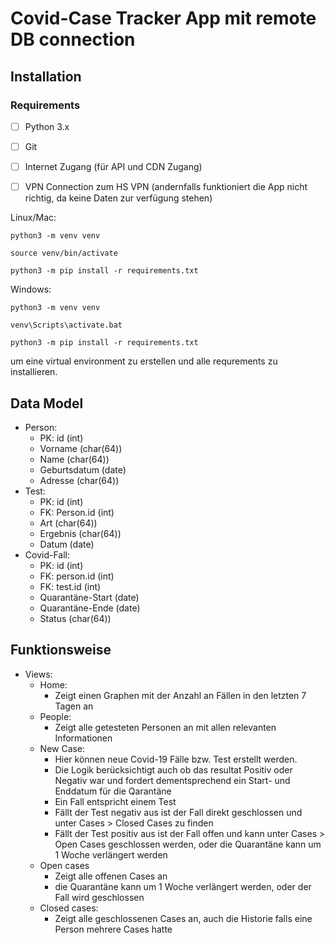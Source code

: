 # Covid-Case Tracker App mit remote DB connection

## Installation

### Requirements

- [ ] Python 3.x

- [ ] Git

- [ ] Internet Zugang (für API und CDN Zugang)

- [ ] VPN Connection zum HS VPN (andernfalls funktioniert die App nicht richtig, da keine Daten zur verfügung stehen)

Linux/Mac:

```
python3 -m venv venv

source venv/bin/activate

python3 -m pip install -r requirements.txt
```

Windows:

```
python3 -m venv venv

venv\Scripts\activate.bat

python3 -m pip install -r requirements.txt
```

um eine virtual environment zu erstellen und alle requrements zu installieren.

## Data Model

- Person:
  - PK: id (int)
  - Vorname (char(64))
  - Name (char(64))
  - Geburtsdatum (date)
  - Adresse (char(64))
- Test:
  - PK: id (int)
  - FK: Person.id (int)
  - Art (char(64))
  - Ergebnis (char(64))
  - Datum (date)
- Covid-Fall:
  - PK: id (int)
  - FK: person.id (int)
  - FK: test.id (int)
  - Quarantäne-Start (date)
  - Quarantäne-Ende (date)
  - Status (char(64))

## Funktionsweise

- Views:
  - Home:
    - Zeigt einen Graphen mit der Anzahl an Fällen in den letzten 7 Tagen an
  - People:
    - Zeigt alle getesteten Personen an mit allen relevanten Informationen
  - New Case:
    - Hier können neue Covid-19 Fälle bzw. Test erstellt werden.
    - Die Logik berücksichtigt auch ob das resultat Positiv oder Negativ war und fordert dementsprechend ein Start- und Enddatum für die Qarantäne
    - Ein Fall entspricht einem Test
    - Fällt der Test negativ aus ist der Fall direkt geschlossen und unter Cases > Closed Cases zu finden
    - Fällt der Test positiv aus ist der Fall offen und kann unter Cases > Open Cases geschlossen werden, oder die Quarantäne kann um 1 Woche verlängert werden
  - Open cases
    - Zeigt alle offenen Cases an
    - die Quarantäne kann um 1 Woche verlängert werden, oder der Fall wird geschlossen
  - Closed cases:
    - Zeigt alle geschlossenen Cases an, auch die Historie falls eine Person mehrere Cases hatte
